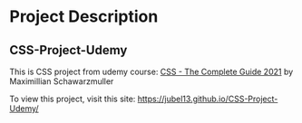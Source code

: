 # Project Description

## CSS-Project-Udemy

This is CSS project from udemy course: <a href="https://www.udemy.com/course/css-the-complete-guide-incl-flexbox-grid-sass/">CSS - The Complete Guide 2021</a> by Maximillian Schawarzmuller

To view this project, visit this site: https://jubel13.github.io/CSS-Project-Udemy/
